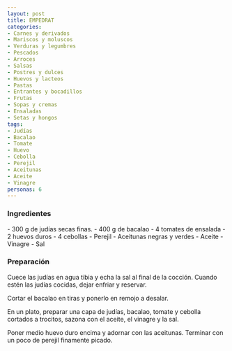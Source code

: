 ```yaml
---
layout: post
title: EMPEDRAT
categories:
- Carnes y derivados
- Mariscos y moluscos
- Verduras y legumbres
- Pescados
- Arroces
- Salsas
- Postres y dulces
- Huevos y lacteos
- Pastas
- Entrantes y bocadillos
- Frutas
- Sopas y cremas
- Ensaladas
- Setas y hongos
tags: 
- Judías
- Bacalao
- Tomate
- Huevo
- Cebolla
- Perejil
- Aceitunas
- Aceite
- Vinagre
personas: 6 
---
```

<h3>Ingredientes</h3>
- 300 g de judías secas finas.
- 400 g de bacalao
- 4 tomates de ensalada
- 2 huevos duros
- 4 cebollas
- Perejil
- Aceitunas negras y verdes
- Aceite
- Vinagre
- Sal

<h3>Preparación</h3>
Cuece las judías en agua tibia y echa la sal al final de la cocción. Cuando estén las judías cocidas, dejar enfriar y reservar.

Cortar el bacalao en tiras y ponerlo en remojo a desalar.

En un plato, preparar una capa de judías, bacalao, tomate y cebolla cortados a trocitos, sazona con el aceite, el vinagre y la sal.

Poner medio huevo duro encima y adornar con las aceitunas. Terminar con un poco de perejil finamente picado.